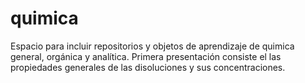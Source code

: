 # quimica
Espacio para incluir repositorios y objetos de aprendizaje de quimica general, orgánica y analítica.
Primera presentación consiste el las propiedades generales de las disoluciones y sus concentraciones.
